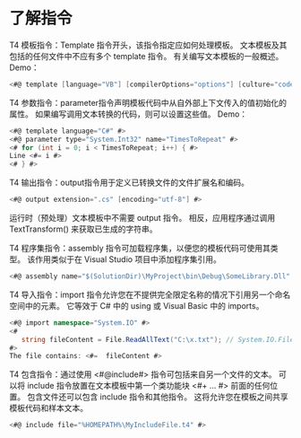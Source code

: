 # 了解指令
T4 模板指令：Template 指令开头，该指令指定应如何处理模板。 文本模板及其包括的任何文件中不应有多个 template 指令。
有关编写文本模板的一般概述。
Demo：

```c#
<#@ template [language="VB"] [compilerOptions="options"] [culture="code"] [debug="true"] [hostspecific="true"] [inherits="templateBaseClass"] [visibility="internal"] [linePragmas="false"] #>
```
T4 参数指令：parameter指令声明模板代码中从自外部上下文传入的值初始化的属性。 如果编写调用文本转换的代码，则可以设置这些值。
Demo：

```c#
<#@ template language="C#" #>  
<#@ parameter type="System.Int32" name="TimesToRepeat" #>  
<# for (int i = 0; i < TimesToRepeat; i++) { #>  
Line <#= i #>  
<# } #>
```

T4 输出指令：output指令用于定义已转换文件的文件扩展名和编码。

```c#
<#@ output extension=".cs" [encoding="utf-8"] #>
```
运行时（预处理）文本模板中不需要 output 指令。 相反，应用程序通过调用 TextTransform() 来获取已生成的字符串。


T4 程序集指令：assembly 指令可加载程序集，以便您的模板代码可使用其类型。 该作用类似于在 Visual Studio 项目中添加程序集引用。

```c#
<#@ assembly name="$(SolutionDir)\MyProject\bin\Debug\SomeLibrary.Dll" #> 
```

T4 导入指令：import 指令允许您在不提供完全限定名称的情况下引用另一个命名空间中的元素。 它等效于 C# 中的 using 或 Visual Basic 中的 imports。

```c#
<#@ import namespace="System.IO" #>  
<#   
   string fileContent = File.ReadAllText("C:\x.txt"); // System.IO.File  
#>   
The file contains: <#=  fileContent #>  

```

T4 包含指令：通过使用 <#@include#> 指令可包括来自另一个文件的文本。 可以将 include 指令放置在文本模板中第一个类功能块 <#+ ... #> 前面的任何位置。 包含文件还可以包含 include 指令和其他指令。 这将允许您在模板之间共享模板代码和样本文本。

```c#
<#@ include file="%HOMEPATH%\MyIncludeFile.t4" #>  
```